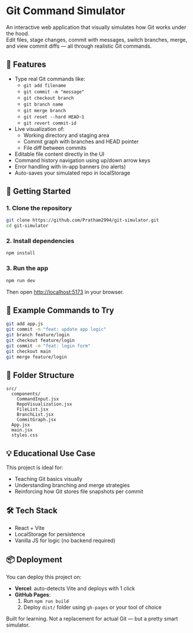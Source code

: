 # Git Command Simulator

An interactive web application that visually simulates how Git works under the hood.  
Edit files, stage changes, commit with messages, switch branches, merge, and view commit diffs — all through realistic Git commands.

## 🔧 Features

- Type real Git commands like:
  - `git add filename`
  - `git commit -m "message"`
  - `git checkout branch`
  - `git branch name`
  - `git merge branch`
  - `git reset --hard HEAD~1`
  - `git revert commit-id`
- Live visualization of:
  - Working directory and staging area
  - Commit graph with branches and HEAD pointer
  - File diff between commits
- Editable file content directly in the UI
- Command history navigation using up/down arrow keys
- Error handling with in-app banners (no alerts)
- Auto-saves your simulated repo in localStorage

## 🚀 Getting Started

### 1. Clone the repository

```bash
git clone https://github.com/Pratham2994/git-simulator.git
cd git-simulator
```

### 2. Install dependencies

```bash
npm install
```

### 3. Run the app

```bash
npm run dev
```

Then open [http://localhost:5173](http://localhost:5173) in your browser.

## 🧪 Example Commands to Try

```bash
git add app.js
git commit -m "feat: update app logic"
git branch feature/login
git checkout feature/login
git commit -m "feat: login form"
git checkout main
git merge feature/login
```

## 📁 Folder Structure

```
src/
  components/
    CommandInput.jsx
    RepoVisualization.jsx
    FileList.jsx
    BranchList.jsx
    CommitGraph.jsx
  App.jsx
  main.jsx
  styles.css
```

## 💡 Educational Use Case

This project is ideal for:
- Teaching Git basics visually
- Understanding branching and merge strategies
- Reinforcing how Git stores file snapshots per commit

## 🛠 Tech Stack

- React + Vite
- LocalStorage for persistence
- Vanilla JS for logic (no backend required)

## 📦 Deployment

You can deploy this project on:
- **Vercel**: auto-detects Vite and deploys with 1 click
- **GitHub Pages**:
  1. Run `npm run build`
  2. Deploy `dist/` folder using `gh-pages` or your tool of choice


Built for learning. Not a replacement for actual Git — but a pretty smart simulator.
